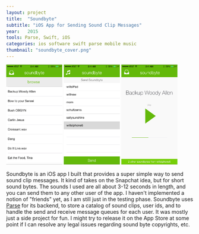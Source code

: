 ```yaml
---
layout: project
title:  "Soundbyte"
subtitle: "iOS App for Sending Sound Clip Messages"
year:   2015
tools: Parse, Swift, iOS
categories: ios software swift parse mobile music
thumbnail: "soundbyte_cover.png"
---
```


<img src="/assets/soundbyte_browse.png" width="30%;">
<img src="/assets/soundbyte_send.png" width="30%;">
<img src="/assets/soundbyte_player.png" width="30%;">


Soundbyte is an iOS app I built that provides a super simple way to send sound clip messages. It kind of takes on the Snapchat idea, but for short sound bytes. The sounds I used are all about 3-12 seconds in length, and you can send them to any other user of the app. I haven't implemented a notion of "friends" yet, as I am still just in the testing phase. Soundbyte uses <a href="https://www.parse.com">Parse</a> for its backend, to store a catalog of sound clips, user ids, and to handle the send and receive message queues for each user. It was mostly just a side project for fun. I might try to release it on the App Store at some point if I can resolve any legal issues regarding sound byte copyrights, etc.









